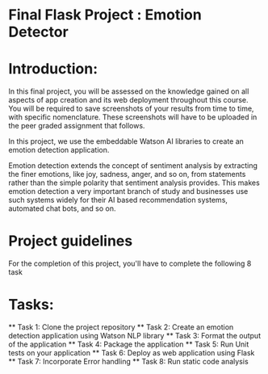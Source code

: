 # Final Flask Project : Emotion Detector


# Introduction:
In this final project, you will be assessed on the knowledge gained on all aspects of app creation and its web deployment throughout this course. You will be required to save screenshots of your results from time to time, with specific nomenclature. These screenshots will have to be uploaded in the peer graded assignment that follows.

In this project, we use the embeddable Watson AI libraries to create an emotion detection application.

Emotion detection extends the concept of sentiment analysis by extracting the finer emotions, like joy, sadness, anger, and so on, from statements rather than the simple polarity that sentiment analysis provides. This makes emotion detection a very important branch of study and businesses use such systems widely for their AI based recommendation systems, automated chat bots, and so on.

# Project guidelines
For the completion of this project, you'll have to complete the following 8 task

# Tasks:
** Task 1: Clone the project repository
** Task 2: Create an emotion detection application using Watson NLP library
** Task 3: Format the output of the application
** Task 4: Package the application
** Task 5: Run Unit tests on your application
** Task 6: Deploy as web application using Flask
** Task 7: Incorporate Error handling
** Task 8: Run static code analysis
